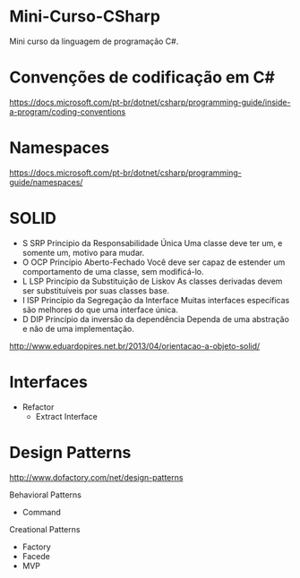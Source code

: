 # Mini-Curso-CSharp
Mini curso da linguagem de programação C#.

# Convenções de codificação em C#
https://docs.microsoft.com/pt-br/dotnet/csharp/programming-guide/inside-a-program/coding-conventions

# Namespaces
https://docs.microsoft.com/pt-br/dotnet/csharp/programming-guide/namespaces/

# SOLID

- S    SRP    Principio da Responsabilidade Única     Uma classe deve ter um, e somente um, motivo para mudar.
- O    OCP    Princípio Aberto-Fechado                Você deve ser capaz de estender um comportamento de uma classe, sem modificá-lo.
- L    LSP    Princípio da Substituição de Liskov     As classes derivadas devem ser substituíveis por suas classes base.
- I    ISP    Princípio da Segregação da Interface    Muitas interfaces específicas são melhores do que uma interface única.
- D    DIP    Princípio da inversão da dependência    Dependa de uma abstração e não de uma implementação.

http://www.eduardopires.net.br/2013/04/orientacao-a-objeto-solid/

# Interfaces
- Refactor
   - Extract Interface

# Design Patterns
http://www.dofactory.com/net/design-patterns

Behavioral Patterns
- Command

Creational Patterns
- Factory
- Facede
- MVP
